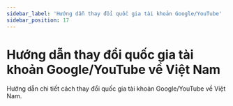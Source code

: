 ```yaml
---
sidebar_label: 'Hướng dẫn thay đổi quốc gia tài khoản Google/YouTube'
sidebar_position: 17
---
```


# Hướng dẫn thay đổi quốc gia tài khoản Google/YouTube về Việt Nam

Hướng dẫn chi tiết cách thay đổi quốc gia tài khoản Google/YouTube về Việt Nam.